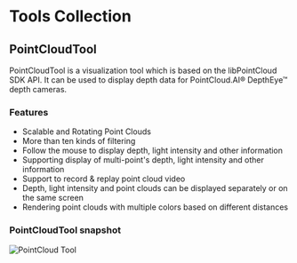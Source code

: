# Tools Collection

## PointCloudTool
PointCloudTool is a visualization tool which is based on the libPointCloud SDK API.  It can be used to display depth data  for PointCloud.AI® DepthEye™ depth cameras.

### Features
* Scalable and Rotating Point Clouds
* More than ten kinds of filtering
* Follow the mouse to display depth, light intensity and other information
* Supporting display of multi-point's depth, light intensity and other information
* Support to record & replay point cloud video
* Depth, light intensity and point clouds can be displayed separately or on the same screen
* Rendering point clouds with multiple colors based on different distances

### PointCloudTool snapshot
![PointCloud Tool ](https://raw.githubusercontent.com/pointcloudAI/libPointCloud/master/doc/image/snapshotMain.jpg) 
